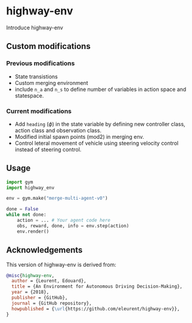 # highway-env

Introduce highway-env

## Custom modifications
### Previous modifications
- State transistions
- Custom merging environment
- include `n_a` and `n_s` to define number of variables in action space and statespace.

[//]: # (TODO: Check and confim if there are any more!)

### Current modifications 
- Add `heading` \($\phi$\) in the state variable by defining new controller class, action class and observation class.
- Modified initial spawn points (mod2) in merging env.
- Control leteral movement of vehicle using steering velocity control instead of steering control.

## Usage

```python
import gym
import highway_env

env = gym.make("merge-multi-agent-v0")

done = False
while not done:
    action = ... # Your agent code here
    obs, reward, done, info = env.step(action)
    env.render()
```

## Acknowledgements

This version of highway-env is derived from:
```bibtex
@misc{highway-env,
  author = {Leurent, Edouard},
  title = {An Environment for Autonomous Driving Decision-Making},
  year = {2018},
  publisher = {GitHub},
  journal = {GitHub repository},
  howpublished = {\url{https://github.com/eleurent/highway-env}},
}
```
